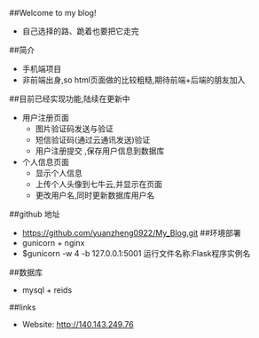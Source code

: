 ##Welcome to my blog!
+ 自己选择的路、跪着也要把它走完

##简介
+ 手机端项目
+ 非前端出身,so html页面做的比较粗糙,期待前端+后端的朋友加入

##目前已经实现功能,陆续在更新中
+ 用户注册页面   
   + 图片验证码发送与验证
   + 短信验证码(通过云通讯发送)验证
   + 用户注册提交 ,保存用户信息到数据库
+ 个人信息页面
   + 显示个人信息
   + 上传个人头像到七牛云,并显示在页面
   + 更改用户名,同时更新数据库用户名





##github 地址
+ https://github.com/yuanzheng0922/My_Blog.git
##环境部署
+ gunicorn + nginx
+ $gunicorn -w 4 -b 127.0.0.1:5001 运行文件名称:Flask程序实例名

##数据库
+ mysql + reids


##links
+ Website: http://140.143.249.76





